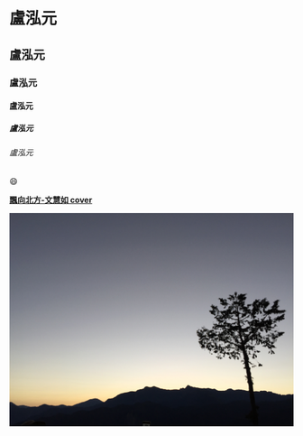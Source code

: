 # 盧泓元
## 盧泓元
### 盧泓元
#### 盧泓元
##### 盧泓元
###### 盧泓元

:smile:

[**飄向北方-文慧如 cover**](https://www.youtube.com/watch?v=7NN4RlKspW0)

![](p.jpg "阿里山風景")
